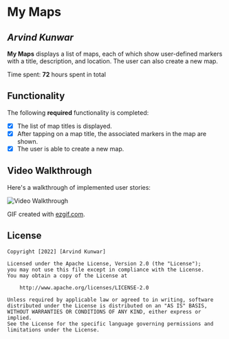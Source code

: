 # My Maps

## *Arvind Kunwar*

**My Maps** displays a list of maps, each of which show user-defined markers with a title, description, and location. The user can also create a new map.

Time spent: **72** hours spent in total

## Functionality

The following **required** functionality is completed:

* [x] The list of map titles is displayed.
* [x] After tapping on a map title, the associated markers in the map are shown.
* [x] The user is able to create a new map.

## Video Walkthrough

Here's a walkthrough of implemented user stories:

<img src='https://github.com/Arvin-k17/My-Maps/blob/master/mymaps.gif' title='Video Walkthrough' width='' alt='Video Walkthrough' />

GIF created with [ezgif.com](https://ezgif.com/video-to-gif).

## License

    Copyright [2022] [Arvind Kunwar]

    Licensed under the Apache License, Version 2.0 (the "License");
    you may not use this file except in compliance with the License.
    You may obtain a copy of the License at

        http://www.apache.org/licenses/LICENSE-2.0

    Unless required by applicable law or agreed to in writing, software
    distributed under the License is distributed on an "AS IS" BASIS,
    WITHOUT WARRANTIES OR CONDITIONS OF ANY KIND, either express or implied.
    See the License for the specific language governing permissions and
    limitations under the License.
